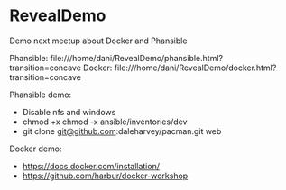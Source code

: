 # RevealDemo

Demo next meetup about Docker and Phansible

Phansible: file:///home/dani/RevealDemo/phansible.html?transition=concave
Docker: file:///home/dani/RevealDemo/docker.html?transition=concave

Phansible demo:
- Disable nfs and windows
- chmod +x chmod -x ansible/inventories/dev
- git clone git@github.com:daleharvey/pacman.git web

Docker demo:
- https://docs.docker.com/installation/
- https://github.com/harbur/docker-workshop
